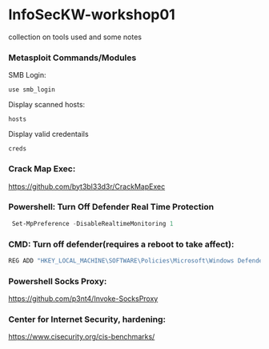 # InfoSecKW-workshop01
collection on tools used and some notes

### Metasploit Commands/Modules
SMB Login:
```
use smb_login
```

Display scanned hosts:
```
hosts
```

Display valid credentails
```
creds
```

### Crack Map Exec:
https://github.com/byt3bl33d3r/CrackMapExec

### Powershell: Turn Off Defender Real Time Protection
```powershell
 Set-MpPreference -DisableRealtimeMonitoring 1
```

### CMD: Turn off defender(requires a reboot to take affect):
```powershell
REG ADD "HKEY_LOCAL_MACHINE\SOFTWARE\Policies\Microsoft\Windows Defender" /v DisableAntiSpyware /t REG_DWORD /d 1 /f
```

### Powershell Socks Proxy:
https://github.com/p3nt4/Invoke-SocksProxy

### Center for Internet Security, hardening:
https://www.cisecurity.org/cis-benchmarks/
